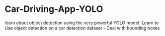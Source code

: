 # Car-Driving-App-YOLO
learn about object detection using the very powerful YOLO model. Learn to Use object detection on a car detection dataset - Deal with bounding boxes
